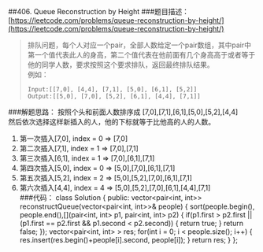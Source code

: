 ##406. Queue Reconstruction by Height
###题目描述：[https://leetcode.com/problems/queue-reconstruction-by-height/](https://leetcode.com/problems/queue-reconstruction-by-height/)
> 排队问题，每个人对应一个pair，全部人数给定一个pair数组，其中pair中第一个值代表此人的身高，第二个值代表在他前面有几个身高高于或者等于他的同学人数，要求按照这个要求排队，返回最终排队结果。     
> 例如：    
> 
>     Input:[[7,0], [4,4], [7,1], [5,0], [6,1], [5,2]]
>     Output:[[5,0], [7,0], [5,2], [6,1], [4,4], [7,1]]

###解题思路：
按照个头和前面人数排序成
[7,0],[7,1],[6,1],[5,0],[5,2],[4,4]    
然后依次选择这样新插入的人，他的下标就等于比他高的人的人数。    
1. 第一次插入[7,0], index = 0 => [7,0]     
2. 第二次插入[7,1], index = 1 => [7,0],[7,1]   
3. 第三次插入[6,1], index = 1 => [7,0],[6,1],[7,1]    
4. 第四次插入[5,0], index = 0 => [5,0],[7,0],[6,1],[7,1]    
5. 第五次插入[5,2], index = 2 => [5,0],[5,2],[7,0],[6,1],[7,1]    
6. 第六次插入[4,4], index = 4 => [5,0],[5,2],[7,0],[6,1],[4,4],[7,1]    
###代码：
	class Solution {
	public:
	    vector<pair<int, int>> reconstructQueue(vector<pair<int, int>>& people) {
	        sort(people.begin(), people.end(),[](pair<int, int> p1, pair<int, int> p2) {
	            if(p1.first > p2.first || (p1.first == p2.first && p1.second < p2.second)) {
	                return true;
	            }
	            return false;
	        });
	        vector<pair<int, int> > res;
	        for(int i = 0; i < people.size(); i++) {
	            res.insert(res.begin()+people[i].second, people[i]);
	        }
	        return res;
	    }
	};
